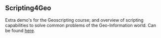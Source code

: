 ## Scripting4Geo

Extra demo's for the Geoscripting course; and overview of scripting capabilities to solve common problems of the Geo-Information world. Can be found [here](http://geoscripting-wur.github.io/Scripting4Geo/).
